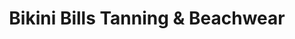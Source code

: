---
title: "Bikini Bills Tanning & Beachwear"
url: /kamloops/bikini-bills-tanning-and-beachwear/
shop: clothes
---